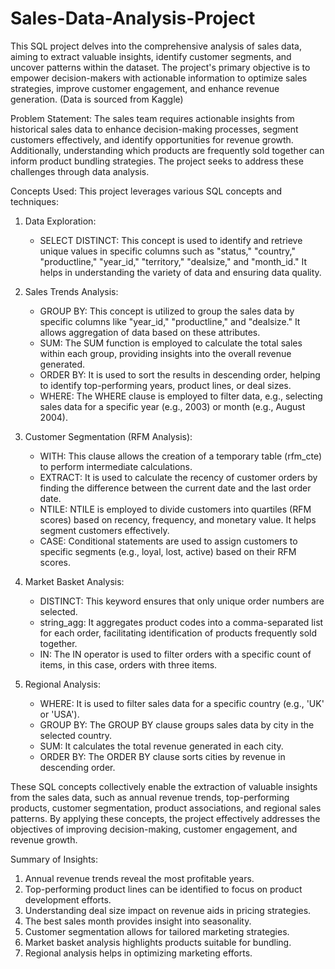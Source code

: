 # Sales-Data-Analysis-Project
This SQL project delves into the comprehensive analysis of sales data, aiming to extract valuable insights, identify customer segments, and uncover patterns within the dataset. The project's primary objective is to empower decision-makers with actionable information to optimize sales strategies, improve customer engagement, and enhance revenue generation.
(Data is sourced from Kaggle)

Problem Statement: The sales team requires actionable insights from historical sales data to enhance decision-making processes, segment customers effectively, and identify opportunities for revenue growth. Additionally, understanding which products are frequently sold together can inform product bundling strategies. The project seeks to address these challenges through data analysis.

Concepts Used:
This project leverages various SQL concepts and techniques:
1. Data Exploration:
   - SELECT DISTINCT: This concept is used to identify and retrieve unique values in specific columns such as "status," "country," "productline," "year_id," "territory," "dealsize," and "month_id." It helps in understanding the variety of data and ensuring data quality.

2. Sales Trends Analysis:
   - GROUP BY: This concept is utilized to group the sales data by specific columns like "year_id," "productline," and "dealsize." It allows aggregation of data based on these attributes.
   - SUM: The SUM function is employed to calculate the total sales within each group, providing insights into the overall revenue generated.
   - ORDER BY: It is used to sort the results in descending order, helping to identify top-performing years, product lines, or deal sizes.
   - WHERE: The WHERE clause is employed to filter data, e.g., selecting sales data for a specific year (e.g., 2003) or month (e.g., August 2004).

3. Customer Segmentation (RFM Analysis):
   - WITH: This clause allows the creation of a temporary table (rfm_cte) to perform intermediate calculations.
   - EXTRACT: It is used to calculate the recency of customer orders by finding the difference between the current date and the last order date.
   - NTILE: NTILE is employed to divide customers into quartiles (RFM scores) based on recency, frequency, and monetary value. It helps segment customers effectively.
   - CASE: Conditional statements are used to assign customers to specific segments (e.g., loyal, lost, active) based on their RFM scores.

4. Market Basket Analysis:
   - DISTINCT: This keyword ensures that only unique order numbers are selected.
   - string_agg: It aggregates product codes into a comma-separated list for each order, facilitating identification of products frequently sold together.
   - IN: The IN operator is used to filter orders with a specific count of items, in this case, orders with three items.

5. Regional Analysis:
   - WHERE: It is used to filter sales data for a specific country (e.g., 'UK' or 'USA').
   - GROUP BY: The GROUP BY clause groups sales data by city in the selected country.
   - SUM: It calculates the total revenue generated in each city.
   - ORDER BY: The ORDER BY clause sorts cities by revenue in descending order.

These SQL concepts collectively enable the extraction of valuable insights from the sales data, such as annual revenue trends, top-performing products, customer segmentation, product associations, and regional sales patterns. By applying these concepts, the project effectively addresses the objectives of improving decision-making, customer engagement, and revenue growth.

Summary of Insights:
1. Annual revenue trends reveal the most profitable years.
2. Top-performing product lines can be identified to focus on product development efforts.
3. Understanding deal size impact on revenue aids in pricing strategies.
4. The best sales month provides insight into seasonality.
5. Customer segmentation allows for tailored marketing strategies.
6. Market basket analysis highlights products suitable for bundling.
7. Regional analysis helps in optimizing marketing efforts.
